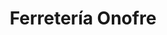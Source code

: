 ---
title: "Ferretería Onofre"
url: /xalapa/ferreteria-onofre-calle-paseo-de-los-alpes/
shop: hágalo usted mismo
---